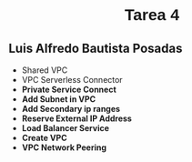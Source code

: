 <font face="Arial">
  <h1 align="center"><b>Tarea 4</b></h1>
</font>

## Luis Alfredo Bautista Posadas

- Shared VPC
- VPC Serverless Connector
- **Private Service Connect**
- **Add Subnet in VPC**
- **Add Secondary ip ranges**
- **Reserve External IP Address**
- **Load Balancer Service**
- **Create VPC**
- **VPC Network Peering**
